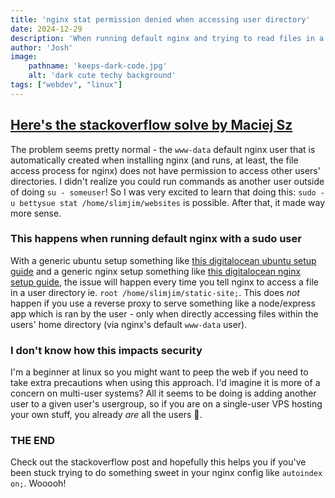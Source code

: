 ```yaml
---
title: 'nginx stat permission denied when accessing user directory'
date: 2024-12-29
description: 'When running default nginx and trying to read files in a user directory, there is a stat permission denied error'
author: 'Josh'
image:
    pathname: 'keeps-dark-code.jpg'
    alt: 'dark cute techy background'
tags: ["webdev", "linux"]
---
```


## [Here's the stackoverflow solve by Maciej Sz](https://stackoverflow.com/a/25776092)
The problem seems pretty normal - the `www-data` default nginx user that is automatically created when installing nginx (and runs, at least, the file access process for nginx) does not have permission to access other users' directories. I didn't realize you could run commands as another user outside of doing `su - someuser`! So I was very excited to learn that doing this: `sudo -u bettysue stat /home/slimjim/websites` is possible. After that, it made way more sense.

### This happens when running default nginx with a sudo user
With a generic ubuntu setup something like [this digitalocean ubuntu setup guide](https://www.digitalocean.com/community/tutorials/initial-server-setup-with-ubuntu) and a generic nginx setup something like [this digitalocean nginx setup guide](https://www.digitalocean.com/community/tutorials/how-to-install-nginx-on-ubuntu-22-04), the issue will happen every time you tell nginx to access a file in a user directory ie. `root /home/slimjim/static-site;`. This does *not* happen if you use a reverse proxy to serve something like a node/express app which is ran by the user - only when directly accessing files within the users' home directory (via nginx's default `www-data` user).

### I don't know how this impacts security
I'm a beginner at linux so you might want to peep the web if you need to take extra precautions when using this approach. I'd imagine it is more of a concern on multi-user systems? All it seems to be doing is adding another user to a given user's usergroup, so if you are on a single-user VPS hosting your own stuff, you already *are* all the users 🤯.

### THE END
Check out the stackoverflow post and hopefully this helps you if you've been stuck trying to do something sweet in your nginx config like `autoindex on;`. Wooooh!